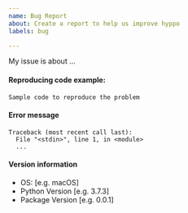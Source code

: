 ```yaml
---
name: Bug Report
about: Create a report to help us improve hyppo
labels: bug

---
```


<!--
Thank you for taking the time to file a bug report.
Please fill in the fields below, deleting the sections that
don't apply to your issue. You can view the final output
by clicking the preview button above.
Note: This is a comment, and won't appear in the output.
-->

My issue is about ...

#### Reproducing code example:
<!--
If you place your code between the triple backticks below,
it will be rendered as a code block.
-->

```
Sample code to reproduce the problem
```

#### Error message
<!-- If any, paste the *full* error message inside a code block
as above (starting from line Traceback)
-->

```
Traceback (most recent call last):
  File "<stdin>", line 1, in <module>
  ...
```

#### Version information

- OS: [e.g. macOS]
- Python Version [e.g. 3.7.3]
- Package Version [e.g. 0.0.1]
